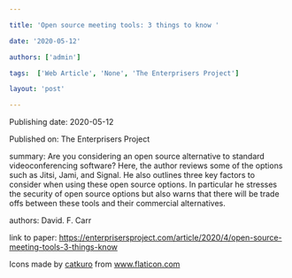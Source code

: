 ---
title: 'Open source meeting tools: 3 things to know '
date: '2020-05-12'
authors: ['admin']
tags:  ['Web Article', 'None', 'The Enterprisers Project']
layout: 'post'
---
Publishing date: 2020-05-12

Published on: The Enterprisers Project

summary: Are you considering an open source alternative to standard videoconferencing software? Here, the author reviews some of the options such as Jitsi,  Jami, and Signal. He also outlines three key factors to consider when using these open source options. In particular he stresses the security of open source options but also warns that there will be trade offs between these tools and their commercial alternatives. 

authors: David. F. Carr 

link to paper: https://enterprisersproject.com/article/2020/4/open-source-meeting-tools-3-things-know

Icons made by <a href="https://www.flaticon.com/free-icon/bookshelves_3576884" title="catkuro">catkuro</a> from <a href="https://www.flaticon.com/" title="Flaticon"> www.flaticon.com</a>